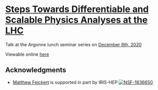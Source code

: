 # [Steps Towards Differentiable and Scalable Physics Analyses at the LHC](https://indico.fnal.gov/event/46057/)

Talk at the Argonne lunch seminar series on [December 8th, 2020](https://indico.fnal.gov/event/46057/)

Viewable online [here](https://matthewfeickert.github.io/talk-Argonne-lunch-seminar/index.html)

## Acknowledgments

- [Matthew Feickert](http://www.matthewfeickert.com/) is supported in part by IRIS-HEP
[![NSF-1836650](https://img.shields.io/badge/NSF-1836650-blue.svg)](https://nsf.gov/awardsearch/showAward?AWD_ID=1836650)

